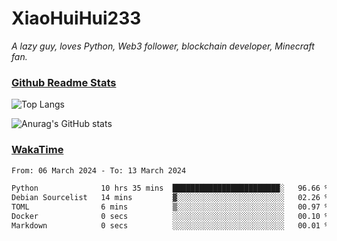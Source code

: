 # XiaoHuiHui233

*A lazy guy, loves Python, Web3 follower, blockchain developer, Minecraft fan.*

### [Github Readme Stats](https://github.com/anuraghazra/github-readme-stats)

![Top Langs](https://github-readme-stats.vercel.app/api/top-langs/?username=XiaoHuiHui233&layout=compact&theme=github_dark)

![Anurag's GitHub stats](https://github-readme-stats.vercel.app/api?username=XiaoHuiHui233&show_icons=true&theme=github_dark)

### [WakaTime](https://wakatime.com)

<!--START_SECTION:waka-->

```txt
From: 06 March 2024 - To: 13 March 2024

Python              10 hrs 35 mins  ████████████████████████░   96.66 %
Debian Sourcelist   14 mins         ▓░░░░░░░░░░░░░░░░░░░░░░░░   02.26 %
TOML                6 mins          ▒░░░░░░░░░░░░░░░░░░░░░░░░   00.97 %
Docker              0 secs          ░░░░░░░░░░░░░░░░░░░░░░░░░   00.10 %
Markdown            0 secs          ░░░░░░░░░░░░░░░░░░░░░░░░░   00.01 %
```

<!--END_SECTION:waka-->
